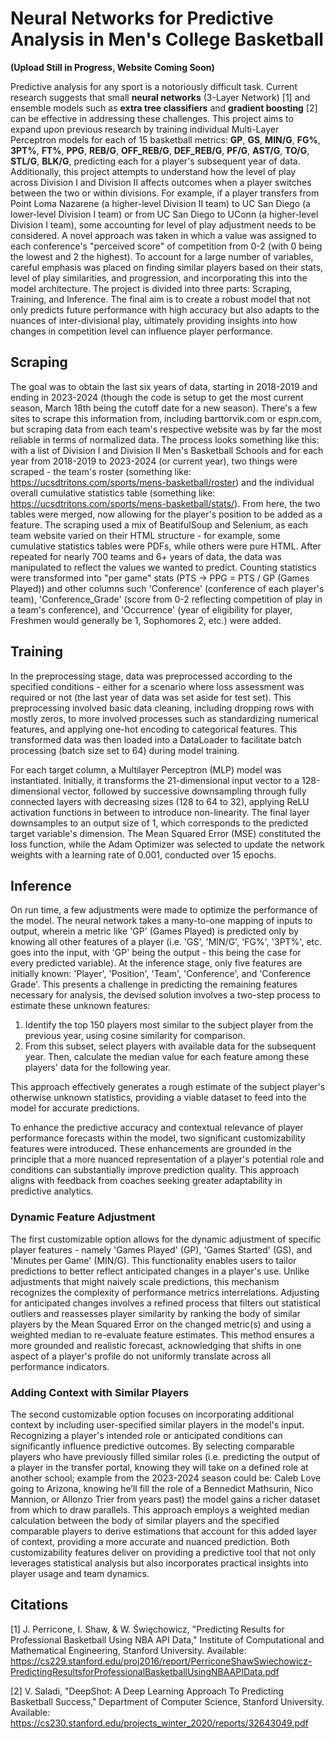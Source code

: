 # Neural Networks for Predictive Analysis in Men's College Basketball

**(Upload Still in Progress, Website Coming Soon)**

Predictive analysis for any sport is a notoriously difficult task. Current research suggests that small **neural networks** (3-Layer Network) [1] and ensemble models such as **extra tree classifiers** and **gradient boosting** [2] can be effective in addressing these challenges. This project aims to expand upon previous research by training individual Multi-Layer Perceptron models for each of 15 basketball metrics: **GP**, **GS**, **MIN/G**, **FG%**, **3PT%**, **FT%**, **PPG**, **REB/G**, **OFF_REB/G**, **DEF_REB/G**, **PF/G**, **AST/G**, **TO/G**, **STL/G**, **BLK/G**, predicting each for a player's subsequent year of data. Additionally, this project attempts to understand how the level of play across Division I and Division II affects outcomes when a player switches between the two or within divisions. For example, if a player transfers from Point Loma Nazarene (a higher-level Division II team) to UC San Diego (a lower-level Division I team) or from UC San Diego to UConn (a higher-level Division I team), some accounting for level of play adjustment needs to be considered. A novel approach was taken in which a value was assigned to each conference's "perceived score" of competition from 0-2 (with 0 being the lowest and 2 the highest). To account for a large number of variables, careful emphasis was placed on finding similar players based on their stats, level of play similarities, and progression, and incorporating this into the model architecture. The project is divided into three parts: Scraping, Training, and Inference. The final aim is to create a robust model that not only predicts future performance with high accuracy but also adapts to the nuances of inter-divisional play, ultimately providing insights into how changes in competition level can influence player performance.
## Scraping
The goal was to obtain the last six years of data, starting in 2018-2019 and ending in 2023-2024 (though the code is setup to get the most current season, March 18th being the cutoff date for a new season). There's a few sites to scrape this information from, including barttorvik.com or espn.com, but scraping data from each team's respective website was by far the most reliable in terms of normalized data. The process looks something like this: with a list of Division I and Division II Men's Basketball Schools and for each year from 2018-2019 to 2023-2024 (or current year), two things were scraped - the team's roster (something like: https://ucsdtritons.com/sports/mens-basketball/roster) and the individual overall cumulative statistics table (something like: https://ucsdtritons.com/sports/mens-basketball/stats/). From here, the two tables were merged, now allowing for the player's position to be added as a feature. The scraping used a mix of BeatifulSoup and Selenium, as each team website varied on their HTML structure - for example, some cumulative statistics tables were PDFs, while others were pure HTML. After repeated for nearly 700 teams and 6+ years of data, the data was manipulated to reflect the values we wanted to predict. Counting statistics were transformed into "per game" stats (PTS -> PPG = PTS / GP (Games Played)) and other columns such 'Conference' (conference of each player's team), 'Conference_Grade' (score from 0-2 reflecting competition of play in a team's conference), and 'Occurrence' (year of eligibility for player, Freshmen would generally be 1, Sophomores 2, etc.) were added.
## Training
In the preprocessing stage, data was preprocessed according to the specified conditions - either for a scenario where loss assessment was required or not (the last year of data was set aside for test set). This preprocessing involved basic data cleaning, including dropping rows with mostly zeros, to more involved processes such as standardizing numerical features, and applying one-hot encoding to categorical features. This transformed data was then loaded into a DataLoader to facilitate batch processing (batch size set to 64) during model training.

For each target column, a Multilayer Perceptron (MLP) model was instantiated. Initially, it transforms the 21-dimensional input vector to a 128-dimensional vector, followed by successive downsampling through fully connected layers with decreasing sizes (128 to 64 to 32), applying ReLU activation functions in between to introduce non-linearity. The final layer downsamples to an output size of 1, which corresponds to the predicted target variable's dimension. The Mean Squared Error (MSE) constituted the loss function, while the Adam Optimizer was selected to update the network weights with a learning rate of 0.001, conducted over 15 epochs.

## Inference
On run time, a few adjustments were made to optimize the performance of the model. The neural network takes a many-to-one mapping of inputs to output, wherein a metric like 'GP' (Games Played) is predicted only by knowing all other features of a player (i.e. 'GS', 'MIN/G', 'FG%', '3PT%', etc. goes into the input, with 'GP' being the output - this being the case for every predicted variable). 
At the inference stage, only five features are initially known: 'Player', 'Position', 'Team', 'Conference', and 'Conference Grade'. This presents a challenge in predicting the remaining features necessary for analysis, the devised solution involves a two-step process to estimate these unknown features:

1. Identify the top 150 players most similar to the subject player from the previous year, using cosine similarity for comparison.
2. From this subset, select players with available data for the subsequent year. Then, calculate the median value for each feature among these players' data for the following year.
   
This approach effectively generates a rough estimate of the subject player's otherwise unknown statistics, providing a viable dataset to feed into the model for accurate predictions.

To enhance the predictive accuracy and contextual relevance of player performance forecasts within the model, two significant customizability features were introduced. These enhancements are grounded in the principle that a more nuanced representation of a player's potential role and conditions can substantially improve prediction quality. This approach aligns with feedback from coaches seeking greater adaptability in predictive analytics.

### Dynamic Feature Adjustment

The first customizable option allows for the dynamic adjustment of specific player features - namely 'Games Played' (GP), 'Games Started' (GS), and 'Minutes per Game' (MIN/G). This functionality enables users to tailor predictions to better reflect anticipated changes in a player's use. Unlike adjustments that might naively scale predictions, this mechanism recognizes the complexity of performance metrics interrelations. Adjusting for anticipated changes involves a refined process that filters out statistical outliers and reassesses player similarity by ranking the body of similar players by the Mean Squared Error on the changed metric(s) and using a weighted median to re-evaluate feature estimates. This method ensures a more grounded and realistic forecast, acknowledging that shifts in one aspect of a player's profile do not uniformly translate across all performance indicators.

### Adding Context with Similar Players

The second customizable option focuses on incorporating additional context by including user-specified similar players in the model's input. Recognizing a player's intended role or anticipated conditions can significantly influence predictive outcomes. By selecting comparable players who have previously filled similar roles (i.e. predicting the output of a player in the transfer portal, knowing they will take on a defined role at another school; example from the 2023-2024 season could be: Caleb Love going to Arizona, knowing he’ll fill the role of a Bennedict Mathsurin, Nico Mannion, or Allonzo Trier from years past) the model gains a richer dataset from which to draw parallels. This approach employs a weighted median calculation between the body of similar players and the specified comparable players to derive estimations that account for this added layer of context, providing a more accurate and nuanced prediction.
Both customizability features deliver on providing a predictive tool that not only leverages statistical analysis but also incorporates practical insights into player usage and team dynamics. 



## Citations
[1] J. Perricone, I. Shaw, & W. Święchowicz, "Predicting Results for Professional Basketball Using NBA API Data," Institute of Computational and Mathematical Engineering, Stanford University. Available: https://cs229.stanford.edu/proj2016/report/PerriconeShawSwiechowicz-PredictingResultsforProfessionalBasketballUsingNBAAPIData.pdf

[2] V. Saladi, "DeepShot: A Deep Learning Approach To Predicting Basketball Success," Department of Computer Science, Stanford University. Available: https://cs230.stanford.edu/projects_winter_2020/reports/32643049.pdf
